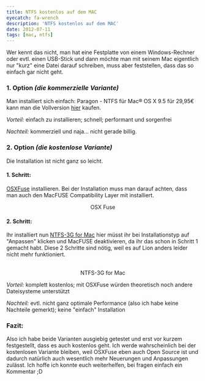 ```yaml
---
title: NTFS kostenlos auf dem MAC
eyecatch: fa-wrench
description: 'NTFS kostenlos auf dem MAC'
date: 2012-07-11
tags: [mac, ntfs]
---
```


Wer kennt das nicht, man hat eine Festplatte von einem Windows-Rechner
oder evtl. einen USB-Stick und dann möchte man mit seinem Mac eigentlich
nur "kurz" eine Datei darauf schreiben, muss aber feststellen, dass das
so einfach gar nicht geht.

### 1. Option *(die kommerzielle Variante)*

Man installiert sich einfach: Paragon - NTFS für Mac® OS X 9.5 für 29,95€ kann man die Vollversion [hier](http://www.paragon-software.com/de/home/ntfs-mac/) kaufen.

_Vorteil:_ einfach zu installieren; schnell; performant und sorgenfrei

_Nachteil:_ kommerziell und naja... nicht gerade billig.


### 2. Option *(die kostenlose Variante)*

Die Installation ist nicht ganz so leicht.

#### 1. Schritt:
[OSXFuse](http://osxfuse.github.com/) installieren. Bei der Installation muss man darauf achten, dass man auch den MacFUSE Compatibility Layer mit installiert.

<center>
	<figure>
		<a href="/assets/images/2012-07-11/Fuse-install.jpg"><img src="/assets/images/2012-07-11/Fuse-install.jpg" alt=""></a>
		<figcaption>OSX Fuse</figcaption>
	</figure>
</center>

#### 2. Schritt:
Ihr installiert nun [NTFS-3G for Mac](http://www.macupdate.com/app/mac/24481/ntfs-3g/) hier müsst ihr bei Installationstyp auf "Anpassen" klicken und MacFUSE deaktivieren, da ihr das schon in Schritt 1 gemacht habt. Diese 2 Schritte sind nötig, weil es auf Lion anders leider nicht mehr funktioniert.

<center>
	<figure class="half">
		<a href="/assets/images/2012-07-11/NTFS-3G-1.jpg"><img src="/assets/images/2012-07-11/NTFS-3G-1.jpg" alt=""></a>
		<a href="/assets/images/2012-07-11/NTFS-3G-2.jpg"><img src="/assets/images/2012-07-11/NTFS-3G-2.jpg" alt=""></a>
		<figcaption>NTFS-3G for Mac</figcaption>
	</figure>
</center>

_Vorteil:_ komplett kostenlos; mit OSXFuse würden theoretisch noch andere Dateisysteme unterstützt

_Nachteil:_ evtl. nicht ganz optimale Performance (also ich habe keine Nachteile gemerkt); keine "einfach" Installation

### Fazit:

Also ich habe beide Varianten ausgiebig getestet und erst vor kurzem
festgestellt, dass es auch kostenlos geht. Ich werde wahrscheinlich bei
der kostenlosen Variante bleiben, weil OSXFuse eben auch Open Source ist
und dadurch natürlich auch wesentlich mehr Neuerungen und Anpassungen
zulässt. Ich hoffe ich konnte euch weiterhelfen, bei fragen einfach ein
Kommentar ;D
